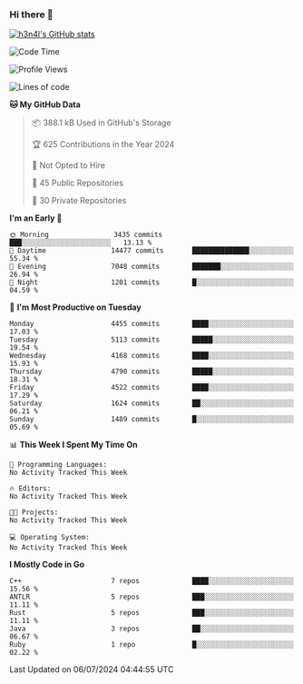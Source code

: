 ### Hi there 👋

[![h3n4l's GitHub stats](https://github-readme-stats.vercel.app/api?username=h3n4l&count_private=true&show_icons=true&theme=radical)](https://github.com/h3n4l/github-readme-stats)

<!--START_SECTION:waka-->
![Code Time](http://img.shields.io/badge/Code%20Time-1%2C882%20hrs%2020%20mins-blue)

![Profile Views](http://img.shields.io/badge/Profile%20Views-10-blue)

![Lines of code](https://img.shields.io/badge/From%20Hello%20World%20I%27ve%20Written-10.2%20million%20lines%20of%20code-blue)

**🐱 My GitHub Data** 

> 📦 388.1 kB Used in GitHub's Storage 
 > 
> 🏆 625 Contributions in the Year 2024
 > 
> 🚫 Not Opted to Hire
 > 
> 📜 45 Public Repositories 
 > 
> 🔑 30 Private Repositories 
 > 
**I'm an Early 🐤** 

```text
🌞 Morning                3435 commits        ███░░░░░░░░░░░░░░░░░░░░░░   13.13 % 
🌆 Daytime                14477 commits       ██████████████░░░░░░░░░░░   55.34 % 
🌃 Evening                7048 commits        ███████░░░░░░░░░░░░░░░░░░   26.94 % 
🌙 Night                  1201 commits        █░░░░░░░░░░░░░░░░░░░░░░░░   04.59 % 
```
📅 **I'm Most Productive on Tuesday** 

```text
Monday                   4455 commits        ████░░░░░░░░░░░░░░░░░░░░░   17.03 % 
Tuesday                  5113 commits        █████░░░░░░░░░░░░░░░░░░░░   19.54 % 
Wednesday                4168 commits        ████░░░░░░░░░░░░░░░░░░░░░   15.93 % 
Thursday                 4790 commits        █████░░░░░░░░░░░░░░░░░░░░   18.31 % 
Friday                   4522 commits        ████░░░░░░░░░░░░░░░░░░░░░   17.29 % 
Saturday                 1624 commits        ██░░░░░░░░░░░░░░░░░░░░░░░   06.21 % 
Sunday                   1489 commits        █░░░░░░░░░░░░░░░░░░░░░░░░   05.69 % 
```


📊 **This Week I Spent My Time On** 

```text
💬 Programming Languages: 
No Activity Tracked This Week

🔥 Editors: 
No Activity Tracked This Week

🐱‍💻 Projects: 
No Activity Tracked This Week

💻 Operating System: 
No Activity Tracked This Week
```

**I Mostly Code in Go** 

```text
C++                      7 repos             ████░░░░░░░░░░░░░░░░░░░░░   15.56 % 
ANTLR                    5 repos             ███░░░░░░░░░░░░░░░░░░░░░░   11.11 % 
Rust                     5 repos             ███░░░░░░░░░░░░░░░░░░░░░░   11.11 % 
Java                     3 repos             ██░░░░░░░░░░░░░░░░░░░░░░░   06.67 % 
Ruby                     1 repo              █░░░░░░░░░░░░░░░░░░░░░░░░   02.22 % 
```




 Last Updated on 06/07/2024 04:44:55 UTC
<!--END_SECTION:waka-->

